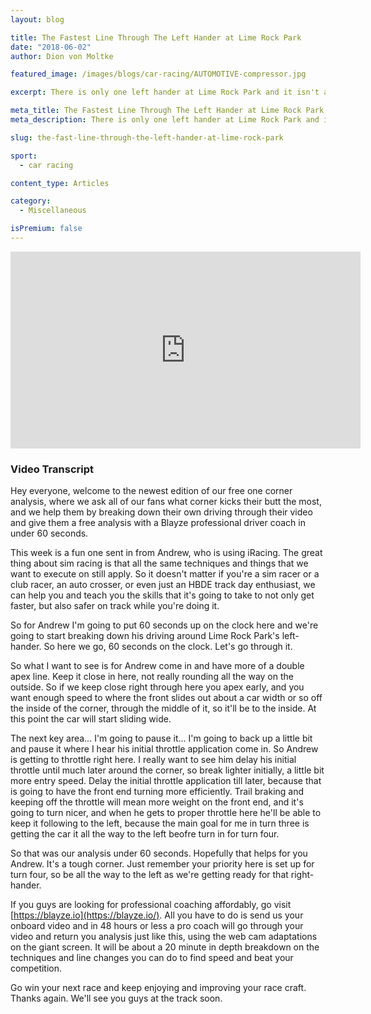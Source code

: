 ```yaml
---
layout: blog

title: The Fastest Line Through The Left Hander at Lime Rock Park
date: "2018-06-02"
author: Dion von Moltke

featured_image: /images/blogs/car-racing/AUTOMOTIVE-compressor.jpg

excerpt: There is only one left hander at Lime Rock Park and it isn't an easy one. Find the fast line pro racecar drivers use here!

meta_title: The Fastest Line Through The Left Hander at Lime Rock Park
meta_description: There is only one left hander at Lime Rock Park and it isn't an easy one. Find the fast line pro racecar drivers use here!

slug: the-fast-line-through-the-left-hander-at-lime-rock-park

sport:
  - car racing

content_type: Articles

category:
  - Miscellaneous

isPremium: false
---
```


<iframe title="Blog iFrame" id="videoIframe" width="560" height="315" src="https://www.youtube.com/embed/UPldYeXzYrc?start=7" frameborder="0" allow="accelerometer; autoplay; encrypted-media; gyroscope; picture-in-picture" allowfullscreen></iframe>

### Video Transcript

Hey everyone, welcome to the newest edition of our free one corner analysis, where we ask all of our fans what corner kicks their butt the most, and we help them by breaking down their own driving through their video and give them a free analysis with a Blayze professional driver coach in under 60 seconds.

This week is a fun one sent in from Andrew, who is using iRacing. The great thing about sim racing is that all the same techniques and things that we want to execute on still apply. So it doesn't matter if you're a sim racer or a club racer, an auto crosser, or even just an HBDE track day enthusiast, we can help you and teach you the skills that it's going to take to not only get faster, but also safer on track while you're doing it.

So for Andrew I'm going to put 60 seconds up on the clock here and we're going to start breaking down his driving around Lime Rock Park's left-hander. So here we go, 60 seconds on the clock. Let's go through it.

So what I want to see is for Andrew come in and have more of a double apex line. Keep it close in here, not really rounding all the way on the outside. So if we keep close right through here you apex early, and you want enough speed to where the front slides out about a car width or so off the inside of the corner, through the middle of it, so it'll be to the inside. At this point the car will start sliding wide.

The next key area... I'm going to pause it... I'm going to back up a little bit and pause it where I hear his initial throttle application come in. So Andrew is getting to throttle right here. I really want to see him delay his initial throttle until much later around the corner, so break lighter initially, a little bit more entry speed. Delay the initial throttle application till later, because that is going to have the front end turning more efficiently. Trail braking and keeping off the throttle will mean more weight on the front end, and it's going to turn nicer, and when he gets to proper throttle here he'll be able to keep it following to the left, because the main goal for me in turn three is getting the car it all the way to the left beofre turn in for turn four.

So that was our analysis under 60 seconds. Hopefully that helps for you Andrew. It's a tough corner. Just remember your priority here is set up for turn four, so be all the way to the left as we're getting ready for that right-hander.

If you guys are looking for professional coaching affordably, go visit [https://blayze.io](https://blayze.io/). All you have to do is send us your onboard video and in 48 hours or less a pro coach will go through your video and return you analysis just like this, using the web cam adaptations on the giant screen. It will be about a 20 minute in depth breakdown on the techniques and line changes you can do to find speed and beat your competition.

Go win your next race and keep enjoying and improving your race craft. Thanks again. We'll see you guys at the track soon.
